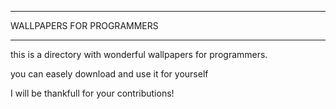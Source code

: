 ---
WALLPAPERS FOR PROGRAMMERS
___
this is a directory with wonderful wallpapers for programmers.

you can easely download and use it for yourself

I will be thankfull for your contributions!
